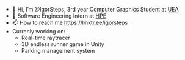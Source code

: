 - 👋 Hi, I’m @IgorSteps, 3rd year Computer Graphics Student at [UEA](https://www.uea.ac.uk/)
- 📍 Software Engineering Intern at [HPE](https://www.hpe.com/uk/en/home.html)
- 📫 How to reach me https://linktr.ee/igorsteps
- Currenly working on:
  - Real-time raytracer
  - 3D endless runner game in Unity
  - Parking management system

<!---
IgorSteps/IgorSteps is a ✨ special ✨ repository because its `README.md` (this file) appears on your GitHub profile.
You can click the Preview link to take a look at your changes.
--->
